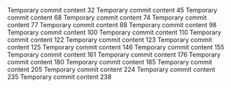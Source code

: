 Temporary commit content 32
Temporary commit content 45
Temporary commit content 68
Temporary commit content 74
Temporary commit content 77
Temporary commit content 88
Temporary commit content 98
Temporary commit content 100
Temporary commit content 110
Temporary commit content 122
Temporary commit content 123
Temporary commit content 125
Temporary commit content 146
Temporary commit content 155
Temporary commit content 161
Temporary commit content 176
Temporary commit content 180
Temporary commit content 185
Temporary commit content 205
Temporary commit content 224
Temporary commit content 235
Temporary commit content 238
